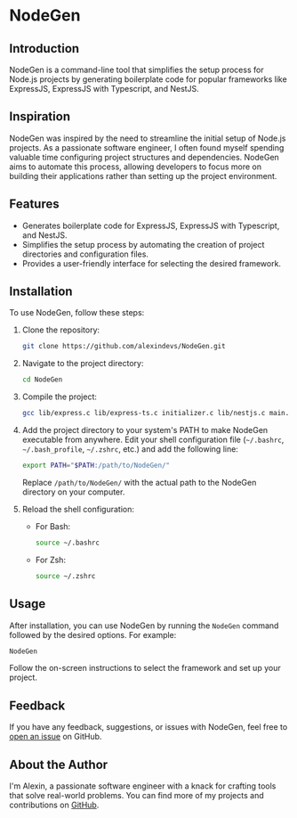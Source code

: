 # NodeGen

## Introduction

NodeGen is a command-line tool that simplifies the setup process for Node.js projects by generating boilerplate code for popular frameworks like ExpressJS, ExpressJS with Typescript, and NestJS.

## Inspiration

NodeGen was inspired by the need to streamline the initial setup of Node.js projects. As a passionate software engineer, I often found myself spending valuable time configuring project structures and dependencies. NodeGen aims to automate this process, allowing developers to focus more on building their applications rather than setting up the project environment.

## Features

- Generates boilerplate code for ExpressJS, ExpressJS with Typescript, and NestJS.
- Simplifies the setup process by automating the creation of project directories and configuration files.
- Provides a user-friendly interface for selecting the desired framework.

## Installation

To use NodeGen, follow these steps:

1. Clone the repository:

   ```bash
   git clone https://github.com/alexindevs/NodeGen.git
   ```

2. Navigate to the project directory:

   ```bash
   cd NodeGen
   ```

3. Compile the project:

   ```bash
   gcc lib/express.c lib/express-ts.c initializer.c lib/nestjs.c main.c -o NodeGen
   ```

4. Add the project directory to your system's PATH to make NodeGen executable from anywhere. Edit your shell configuration file (`~/.bashrc`, `~/.bash_profile`, `~/.zshrc`, etc.) and add the following line:

   ```bash
   export PATH="$PATH:/path/to/NodeGen/"
   ```

   Replace `/path/to/NodeGen/` with the actual path to the NodeGen directory on your computer.

5. Reload the shell configuration:

   - For Bash:

     ```bash
     source ~/.bashrc
     ```

   - For Zsh:

     ```bash
     source ~/.zshrc
     ```

## Usage

After installation, you can use NodeGen by running the `NodeGen` command followed by the desired options. For example:

```bash
NodeGen
```

Follow the on-screen instructions to select the framework and set up your project.

## Feedback

If you have any feedback, suggestions, or issues with NodeGen, feel free to [open an issue](https://github.com/alexindevs/NodeGen/issues) on GitHub.

## About the Author

I'm Alexin, a passionate software engineer with a knack for crafting tools that solve real-world problems. You can find more of my projects and contributions on [GitHub](https://github.com/alexindevs).
